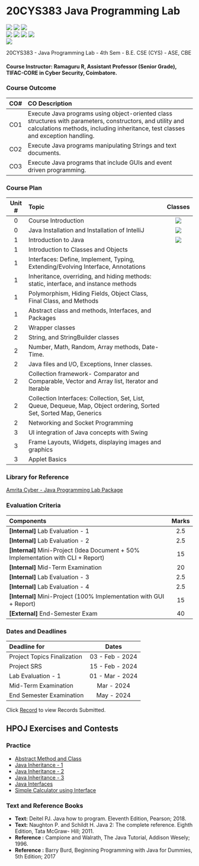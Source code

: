 # 20CYS383 Java Programming Lab
![](https://img.shields.io/badge/Batch-21CYS-lightgreen) ![](https://img.shields.io/badge/UG-blue) ![](https://img.shields.io/badge/Subject-JPL-blue) <br/>
![](https://img.shields.io/badge/Practical-3-orange) ![](https://img.shields.io/badge/Credits-1-orange) ![](https://img.shields.io/badge/Tools-IntelliJ-brown) ![](https://img.shields.io/badge/-HPOJ-brown)  <br/>
![](https://img.shields.io/badge/Students-72-gold)

20CYS383 - Java Programming Lab - 4th Sem - B.E. CSE (CYS) - ASE, CBE

#### Course Instructor:  Ramaguru R, Assistant Professor (Senior Grade), TIFAC-CORE in Cyber Security, Coimbatore.

### Course Outcome

| CO#  | CO Description |
|:------:|:----------------|
| CO1 | Execute Java programs using object-oriented class structures with parameters, constructors, and utility and calculations methods, including inheritance, test classes and exception handling. |
| CO2 | Execute Java programs manipulating Strings and text documents. |
| CO3 | Execute Java programs that include GUIs and event driven programming. |

### Course Plan 

| Unit # | Topic | Classes |
|:------:|:-------|:------------:|
|    0   |  Course Introduction  | ![](https://img.shields.io/badge/-24th_Jan-gold)  | 
|    0   |  Java Installation and Installation of IntelliJ | ![](https://img.shields.io/badge/-09th_Feb-gold)  | 
|    1   |  Introduction to Java | ![](https://img.shields.io/badge/-16th_Feb-gold) |
|    1   |  Introduction to Classes and Objects  | | 
|    1   |  Interfaces: Define, Implement, Typing, Extending/Evolving Interface, Annotations |  | 
|    1   |  Inheritance, overriding, and hiding methods: static, interface, and instance methods |   | 
|    1   |  Polymorphism, Hiding Fields, Object Class, Final Class, and Methods |   | 
|    1   |  Abstract class and methods, Interfaces, and Packages |  | 
|    2   |  Wrapper classes |   | 
|    2   |  String, and StringBuilder classes |   | 
|    2   |  Number, Math, Random, Array methods, Date-Time. |   | 
|    2   |  Java files and I/O, Exceptions, Inner classes. | | 
|    2   |  Collection framework- Comparator and Comparable, Vector and Array list, Iterator and Iterable |  | 
|    2   |  Collection Interfaces: Collection, Set, List, Queue, Dequeue, Map, Object ordering, Sorted Set, Sorted Map, Generics |    | 
|    2   |  Networking and Socket Programming | | 
|    3   |  UI integration of Java concepts with Swing | |
|    3   |  Frame Layouts, Widgets, displaying images and graphics |  | 
|    3   |  Applet Basics  | |

### Library for Reference

[Amrita Cyber - Java Programming Lab Package](lib/)

### Evaluation Criteria

| Components | Marks |
|:----------|:-----:|
| **[Internal]** Lab Evaluation - 1 | 2.5 |
| **[Internal]** Lab Evaluation - 2 | 2.5 |
| **[Internal]** Mini-Project (Idea Document + 50% Implementation with CLI + Report) | 15 |
| **[Internal]** Mid-Term Examination | 20 |
| **[Internal]** Lab Evaluation - 3 | 2.5 |
| **[Internal]** Lab Evaluation - 4 | 2.5 |
| **[Internal]** Mini-Project (100% Implementation with GUI + Report) | 15 |
| **[External]** End-Semester Exam | 40 |

### Dates and Deadlines

| Deadline for | Dates |
|:------------|:-----:|
| Project Topics Finalization  | 03 - Feb - 2024 | 
| Project SRS  | 15 - Feb - 2024 | 
| Lab Evaluation - 1 | 01 - Mar - 2024 |
| Mid-Term Examination | Mar - 2024 |
| End Semester Examination | May - 2024 |

Click [Record]() to view Records Submitted.

## HPOJ Exercises and Contests

### Practice

- [Abstract Method and Class](https://hpoj.cb.amrita.edu:8000/problem/20cys383ramabstrct01)
- [Java Inheritance - 1](https://hpoj.cb.amrita.edu:8000/problem/20cys383raminherit01)
- [Java Inheritance - 2](https://hpoj.cb.amrita.edu:8000/problem/20cys383raminherit02)
- [Java Inheritance - 3](https://hpoj.cb.amrita.edu:8000/problem/20cys383raminherit03)
- [Java Interfaces](https://hpoj.cb.amrita.edu:8000/problem/20cys383ramintrfc01)
- [Simple Calculator using Interface](https://hpoj.cb.amrita.edu:8000/problem/20cys383ramintrfc02)

### Text and Reference Books
- **Text:** Deitel PJ. Java how to program. Eleventh Edition, Pearson; 2018.
- **Text:** Naughton P. and Schildt H. Java 2: The complete reference. Eighth Edition, Tata McGraw- Hill; 2011.
- **Reference :** Campione and Walrath, The Java Tutorial, Addison Wesely; 1996.
- **Reference :** Barry Burd, Beginning Programming with Java for Dummies, 5th Edition; 2017
